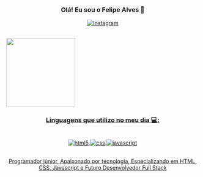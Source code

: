 <div style="displainy: inline_block; "background-color: #e6e6e6; padding: 20px; border-radius: 10px; margin: 20px 0; display: flex;" align="center">
  
### Olá! Eu sou o Felipe Alves 👋
</div>

<div style="displainy: inline_block; "background-color: #e6e6e6; padding: 20px; border-radius: 10px; margin: 20px 0; display: flex;" align="center">
  
[![Instagram](https://img.shields.io/badge/Instagram-E4405F?style=for-the-badge&logo=instagram&logoColor=white)](https://www.instagram.com/itz._felipe1/)
</div><br>
</div>
<div style="display: flex" align=center>
  <a href="https://github.com/fexz0/github-readme-stats">
    <img height=180 align="center" src="https://github-readme-stats.vercel.app/api?username=fexz0&show_icons=true&theme=dark&card_width=300" />
</div>

<div style="displainy: inline_block; "background-color: #e6e6e6; padding: 20px; border-radius: 10px; margin: 20px 0; display: flex;" align="center">

### Linguagens que utilizo no meu dia 💻:
</div>
<div style="displainy: inline_block; style="background-color: #e6e6e6; padding: 20px; border-radius: 10px; margin: 20px 0; display: flex;" align="center"><br>
  <img align="center" alt="html5" src="https://img.shields.io/badge/HTML5-E34F26?style=for-the-badge&logo=html5&logoColor=white">
  <img align="center" alt="css" src="https://img.shields.io/badge/CSS-239120?&style=for-the-badge&logo=css3&logoColor=white">
  <img align="center" alt="javascript" src="https://img.shields.io/badge/JavaScript-F7DF1E?style=for-the-badge&logo=javascript&logoColor=black">
</div><br>

<div style="displainy: inline_block; "background-color: #e6e6e6; padding: 20px; border-radius: 10px; margin: 20px 0; display: flex;" align="center">

Programador júnior, Apaixonado por tecnologia, Especializando em HTML, CSS, Javascript e Futuro Desenvolvedor Full Stack
</div>
